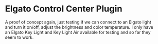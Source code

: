 # Elgato Control Center Plugin

A proof of concept again, just testing if we can connect to an Elgato light and turn it on/off, adjust the brightness and color temperature. I only have an Elgato Key Light and Key Light Air available for testing and so far they seem to work.

